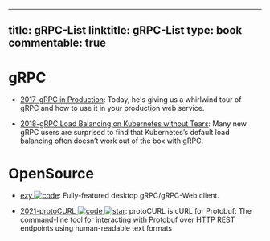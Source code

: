 
---
title: gRPC-List
linktitle: gRPC-List
type: book
commentable: true
---

# gRPC

- [2017-gRPC in Production](https://parg.co/ban): Today, he's giving us a whirlwind tour of gRPC and how to use it in your production web service.

- [2018-gRPC Load Balancing on Kubernetes without Tears](https://kubernetes.io/blog/2018/11/07/grpc-load-balancing-on-kubernetes-without-tears/): Many new gRPC users are surprised to find that Kubernetes’s default load balancing often doesn’t work out of the box with gRPC.

# OpenSource

- [ezy ![code](https://martrix-usa.oss-accelerate.aliyuncs.com/logo/code.svg)](https://github.com/getezy/ezy): Fully-featured desktop gRPC/gRPC-Web client.

- [2021-protoCURL ![code](https://martrix-usa.oss-accelerate.aliyuncs.com/logo/code.svg) ![star](https://img.shields.io/github/stars/qaware/protocurl)](https://github.com/qaware/protocurl): protoCURL is cURL for Protobuf: The command-line tool for interacting with Protobuf over HTTP REST endpoints using human-readable text formats

    